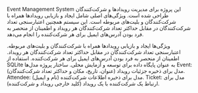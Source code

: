 Event Management System
این پروژه برای مدیریت رویدادها و شرکت‌کنندگان طراحی شده است. ویژگی‌های اصلی شامل ایجاد و بازیابی رویدادها همراه با شرکت‌کنندگان و بلیت‌های مربوطه است. این سیستم همچنین اعتبارسنجی تعداد شرکت‌کنندگان در مقابل حداکثر تعداد شرکت‌کنندگان هر رویداد و اطمینان از منحصر به فرد بودن آدرس‌های ایمیل برای هر شرکت‌کننده را انجام می‌دهد.

ویژگی‌ها
ایجاد و بازیابی رویدادها همراه با شرکت‌کنندگان و بلیت‌های مربوطه.
اعتبارسنجی تعداد شرکت‌کنندگان در مقابل حداکثر تعداد شرکت‌کنندگان هر رویداد.
اطمینان از منحصر به فرد بودن آدرس‌های ایمیل برای هر شرکت‌کننده.
استفاده از SQLite به عنوان پایگاه داده برای توسعه و آزمایش محلی.
ساختار پروژه
مدل‌ها
Event: مدل برای ذخیره جزئیات رویداد (عنوان، تاریخ، مکان و حداکثر تعداد شرکت‌کنندگان).
Attendee: مدل برای ذخیره اطلاعات شرکت‌کننده (نام و ایمیل).
Ticket: مدل برای ارتباط یک شرکت‌کننده با یک رویداد (کلید خارجی رویداد و شرکت‌کننده).
